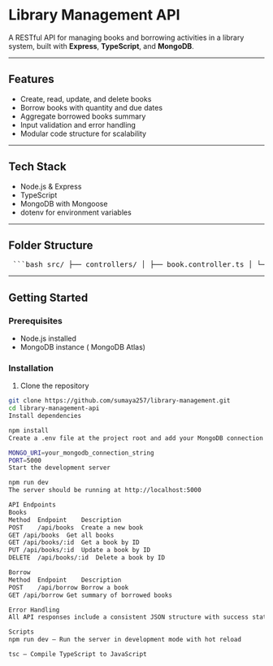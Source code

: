 # Library Management API

A RESTful API for managing books and borrowing activities in a library system, built with **Express**, **TypeScript**, and **MongoDB**.

---

## Features

- Create, read, update, and delete books
- Borrow books with quantity and due dates
- Aggregate borrowed books summary
- Input validation and error handling
- Modular code structure for scalability

---

## Tech Stack

- Node.js & Express
- TypeScript
- MongoDB with Mongoose
- dotenv for environment variables

---

## Folder Structure

<pre> ```bash src/ ├── controllers/ │ ├── book.controller.ts │ └── borrow.controller.ts ├── models/ │ ├── book.model.ts │ └── borrow.model.ts ├── routes/ │ ├── book.route.ts │ └── borrow.route.ts ├── app.ts └── server.ts .env tsconfig.json package.json ``` </pre>
---

## Getting Started

### Prerequisites

- Node.js  installed
- MongoDB instance ( MongoDB Atlas)

### Installation

1. Clone the repository

```bash
git clone https://github.com/sumaya257/library-management.git
cd library-management-api
Install dependencies

npm install
Create a .env file at the project root and add your MongoDB connection string and port:

MONGO_URI=your_mongodb_connection_string
PORT=5000
Start the development server

npm run dev
The server should be running at http://localhost:5000

API Endpoints
Books
Method	Endpoint	Description
POST	/api/books	Create a new book
GET	/api/books	Get all books
GET	/api/books/:id	Get a book by ID
PUT	/api/books/:id	Update a book by ID
DELETE	/api/books/:id	Delete a book by ID

Borrow
Method	Endpoint	Description
POST	/api/borrow	Borrow a book
GET	/api/borrow	Get summary of borrowed books

Error Handling
All API responses include a consistent JSON structure with success status, message, and data or error details.

Scripts
npm run dev — Run the server in development mode with hot reload

tsc — Compile TypeScript to JavaScript